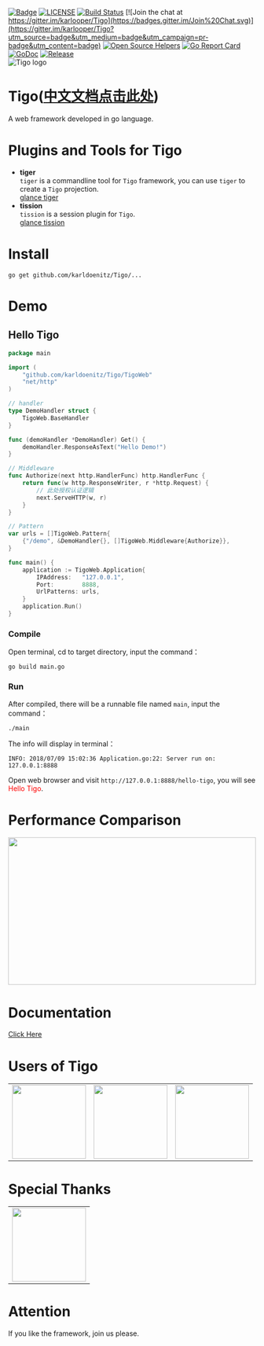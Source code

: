 [![Badge](https://img.shields.io/badge/link-Tigo-blue.svg)](https://karldoenitz.github.io/Tigo-EN/)
[![LICENSE](https://img.shields.io/badge/license-Tigo-blue.svg)](https://github.com/karldoenitz/Tigo/blob/master/LICENSE)
[![Build Status](https://travis-ci.org/karldoenitz/Tigo.svg?branch=master)](https://travis-ci.org/karldoenitz/Tigo)
[![Join the chat at https://gitter.im/karlooper/Tigo](https://badges.gitter.im/Join%20Chat.svg)](https://gitter.im/karlooper/Tigo?utm_source=badge&utm_medium=badge&utm_campaign=pr-badge&utm_content=badge)
[![Open Source Helpers](https://www.codetriage.com/karldoenitz/tigo/badges/users.svg)](https://www.codetriage.com/karldoenitz/Tigo)
[![Go Report Card](https://goreportcard.com/badge/github.com/karldoenitz/Tigo)](https://goreportcard.com/report/github.com/karldoenitz/Tigo)
[![GoDoc](https://godoc.org/github.com/karldoenitz/Tigo?status.svg)](https://pkg.go.dev/github.com/karldoenitz/Tigo)
[![Release](https://img.shields.io/github/release/karldoenitz/Tigo.svg)](https://github.com/karldoenitz/Tigo/releases)  
![Tigo logo](https://raw.githubusercontent.com/karldoenitz/Tigo/master/documentation/tigo_logo.jpg "this is Tigo logo")
# Tigo([中文文档点击此处](https://github.com/karldoenitz/Tigo/blob/master/README.md))
A web framework developed in go language.

# Plugins and Tools for Tigo
- **tiger**  
`tiger` is a commandline tool for `Tigo` framework, you can use `tiger` to create a `Tigo` projection.  
[glance tiger](https://github.com/karldoenitz/tiger)  
- **tission**  
`tission` is a session plugin for `Tigo`.  
[glance tission](https://github.com/karldoenitz/tission)  

# Install
```
go get github.com/karldoenitz/Tigo/...
```

# Demo
## Hello Tigo
```go
package main

import (
    "github.com/karldoenitz/Tigo/TigoWeb"
    "net/http"
)

// handler
type DemoHandler struct {
    TigoWeb.BaseHandler
}

func (demoHandler *DemoHandler) Get() {
    demoHandler.ResponseAsText("Hello Demo!")
}

// Middleware
func Authorize(next http.HandlerFunc) http.HandlerFunc {
    return func(w http.ResponseWriter, r *http.Request) {
        // 此处授权认证逻辑
        next.ServeHTTP(w, r)
    }
}

// Pattern
var urls = []TigoWeb.Pattern{
    {"/demo", &DemoHandler{}, []TigoWeb.Middleware{Authorize}},
}

func main() {
    application := TigoWeb.Application{
        IPAddress:   "127.0.0.1",
        Port:        8888,
        UrlPatterns: urls,
    }
    application.Run()
}
```
### Compile
Open terminal, cd to target directory, input the command：
```
go build main.go
```
### Run
After compiled, there will be a runnable file named ```main```, input the command：
```
./main
```
The info will display in terminal：
```
INFO: 2018/07/09 15:02:36 Application.go:22: Server run on: 127.0.0.1:8888
```
Open web browser and visit ```http://127.0.0.1:8888/hello-tigo```, you will see <font color=red>Hello Tigo</font>.

# Performance Comparison
<img src="https://github.com/karldoenitz/Tigo/blob/master/documentation/chart_en.png" width="100%" height="300px"/>

# Documentation
[Click Here](https://github.com/karldoenitz/Tigo/blob/master/documentation/documentation_en.md)

# Users of Tigo
<table>
<tr>
<td><a href="https://www.cubebackup.com" target="_blank"><img src="https://karldoenitz.github.io/TigoOld/img/cubebackup.png" width="150px" height="150px"/></a></td>
<td><a href="https://open2.campus.qq.com/v2/#/index/sp" target="_blank"><img src="https://karldoenitz.github.io/TigoOld/img/tencent.png" width="150px" height="150px"/></a></td>
<td><img src="https://karldoenitz.github.io/TigoOld/img/xiaomi.png" width="150px" height="150px"/></td>
</tr>
</table>

# Special Thanks
<table>
<tr>
<td><a href="https://www.jetbrains.com/?from=Tigo" target="_blank"><img src="https://karldoenitz.github.io/TigoOld/img/jetbrains.png" width="150px" height="150px"/></a></td>
</tr>
</table>

# Attention
If you like the framework, join us please.
